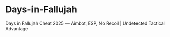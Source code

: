# Days-in-Fallujah
Days in Fallujah Cheat 2025 — Aimbot, ESP, No Recoil | Undetected Tactical Advantage
